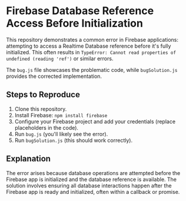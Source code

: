 # Firebase Database Reference Access Before Initialization

This repository demonstrates a common error in Firebase applications: attempting to access a Realtime Database reference before it's fully initialized. This often results in `TypeError: Cannot read properties of undefined (reading 'ref')` or similar errors.

The `bug.js` file showcases the problematic code, while `bugSolution.js` provides the corrected implementation.

## Steps to Reproduce

1.  Clone this repository.
2.  Install Firebase: `npm install firebase`
3.  Configure your Firebase project and add your credentials (replace placeholders in the code).
4.  Run `bug.js` (you'll likely see the error).
5.  Run `bugSolution.js` (this should work correctly).

## Explanation

The error arises because database operations are attempted before the Firebase app is initialized and the database reference is available. The solution involves ensuring all database interactions happen after the Firebase app is ready and initialized, often within a callback or promise.